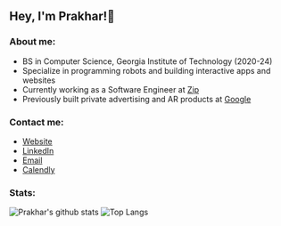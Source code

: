 ## Hey, I'm Prakhar!👋

### About me:
- BS in Computer Science, Georgia Institute of Technology (2020-24)
- Specialize in programming robots and building interactive apps and websites
- Currently working as a Software Engineer at [Zip](https://ziphq.com)
- Previously built private advertising and AR products at [Google](https://about.google)

### Contact me:
- [Website](https://prakharmittal.com)
- [LinkedIn](https://linkedin.com/in/mittalprakhar)
- [Email](mailto:prakhar@gatech.edu)
- [Calendly](https://calendly.com/prakharmittal)

### Stats:
![Prakhar's github stats](https://github-readme-stats-beige-gamma-12.vercel.app/api?username=mittalprakhar&show_icons=true&count_private=true&hide=stars&include_all_commits=true&theme=transparent&line_height=29&custom_title=GitHub%20Stats)
![Top Langs](https://github-readme-stats-beige-gamma-12.vercel.app/api/top-langs/?username=mittalprakhar&count_private=true&layout=compact&theme=transparent&langs_count=8&hide=tex)
